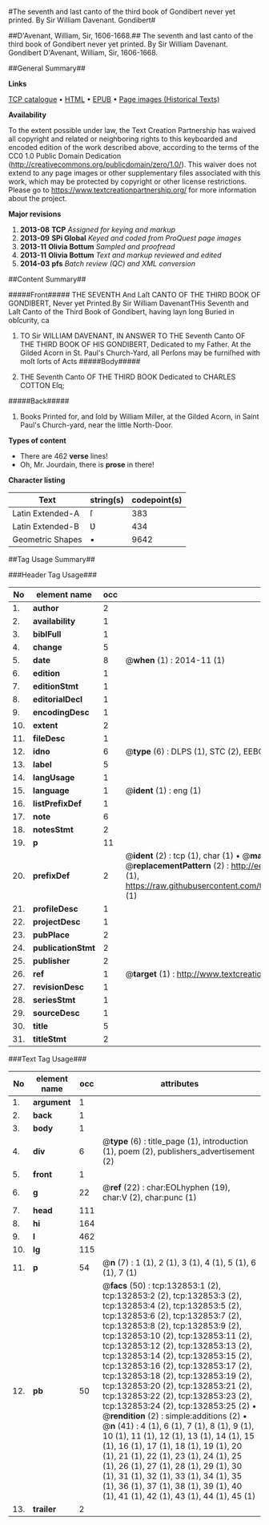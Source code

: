 #The seventh and last canto of the third book of Gondibert never yet printed. By Sir William Davenant. Gondibert#

##D'Avenant, William, Sir, 1606-1668.##
The seventh and last canto of the third book of Gondibert never yet printed. By Sir William Davenant.
Gondibert
D'Avenant, William, Sir, 1606-1668.

##General Summary##

**Links**

[TCP catalogue](http://www.ota.ox.ac.uk/tcp/)  • 
[HTML](http://tei.it.ox.ac.uk/tcp/Texts-HTML/free/A81/A81971.html)  • 
[EPUB](http://tei.it.ox.ac.uk/tcp/Texts-EPUB/free/A81/A81971.epub) • 
[Page images (Historical Texts)](https://historicaltexts.jisc.ac.uk/eebo-99900061e)

**Availability**

To the extent possible under law, the Text Creation Partnership has waived all copyright and related or neighboring rights to this keyboarded and encoded edition of the work described above, according to the terms of the CC0 1.0 Public Domain Dedication (http://creativecommons.org/publicdomain/zero/1.0/). This waiver does not extend to any page images or other supplementary files associated with this work, which may be protected by copyright or other license restrictions. Please go to https://www.textcreationpartnership.org/ for more information about the project.

**Major revisions**

1. __2013-08__ __TCP__ *Assigned for keying and markup*
1. __2013-09__ __SPi Global__ *Keyed and coded from ProQuest page images*
1. __2013-11__ __Olivia Bottum__ *Sampled and proofread*
1. __2013-11__ __Olivia Bottum__ *Text and markup reviewed and edited*
1. __2014-03__ __pfs__ *Batch review (QC) and XML conversion*

##Content Summary##

#####Front#####
THE SEVENTH And Laſt CANTO OF THE THIRD BOOK OF GONDIBERT, Never yet Printed.By Sir William DavenantTHis Seventh and Laſt Canto of the Third Book of Gondibert, having layn long Buried in obſcurity, ca
1. TO Sir WILLIAM DAVENANT, IN ANSWER TO THE Seventh Canto OF THE THIRD BOOK OF HIS GONDIBERT, Dedicated to my Father.
At the Gilded Acorn in St. Paul's Church-Yard, all Perſons may be furniſhed with moſt ſorts of Acts 
#####Body#####

1. THE Seventh Canto OF THE THIRD BOOK Dedicated to CHARLES COTTON Eſq;

#####Back#####

1. Books Printed for, and ſold by William Miller, at the Gilded Acorn, in Saint Paul's Church-yard, near the little North-Door.

**Types of content**

  * There are 462 **verse** lines!
  * Oh, Mr. Jourdain, there is **prose** in there!

**Character listing**


|Text|string(s)|codepoint(s)|
|---|---|---|
|Latin Extended-A|ſ|383|
|Latin Extended-B|Ʋ|434|
|Geometric Shapes|▪|9642|

##Tag Usage Summary##

###Header Tag Usage###

|No|element name|occ|attributes|
|---|---|---|---|
|1.|__author__|2||
|2.|__availability__|1||
|3.|__biblFull__|1||
|4.|__change__|5||
|5.|__date__|8| @__when__ (1) : 2014-11 (1)|
|6.|__edition__|1||
|7.|__editionStmt__|1||
|8.|__editorialDecl__|1||
|9.|__encodingDesc__|1||
|10.|__extent__|2||
|11.|__fileDesc__|1||
|12.|__idno__|6| @__type__ (6) : DLPS (1), STC (2), EEBO-CITATION (1), PROQUEST (1), VID (1)|
|13.|__label__|5||
|14.|__langUsage__|1||
|15.|__language__|1| @__ident__ (1) : eng (1)|
|16.|__listPrefixDef__|1||
|17.|__note__|6||
|18.|__notesStmt__|2||
|19.|__p__|11||
|20.|__prefixDef__|2| @__ident__ (2) : tcp (1), char (1)  •  @__matchPattern__ (2) : ([0-9\-]+):([0-9IVX]+) (1), (.+) (1)  •  @__replacementPattern__ (2) : http://eebo.chadwyck.com/downloadtiff?vid=$1&page=$2 (1), https://raw.githubusercontent.com/textcreationpartnership/Texts/master/tcpchars.xml#$1 (1)|
|21.|__profileDesc__|1||
|22.|__projectDesc__|1||
|23.|__pubPlace__|2||
|24.|__publicationStmt__|2||
|25.|__publisher__|2||
|26.|__ref__|1| @__target__ (1) : http://www.textcreationpartnership.org/docs/. (1)|
|27.|__revisionDesc__|1||
|28.|__seriesStmt__|1||
|29.|__sourceDesc__|1||
|30.|__title__|5||
|31.|__titleStmt__|2||


###Text Tag Usage###

|No|element name|occ|attributes|
|---|---|---|---|
|1.|__argument__|1||
|2.|__back__|1||
|3.|__body__|1||
|4.|__div__|6| @__type__ (6) : title_page (1), introduction (1), poem (2), publishers_advertisement (2)|
|5.|__front__|1||
|6.|__g__|22| @__ref__ (22) : char:EOLhyphen (19), char:V (2), char:punc (1)|
|7.|__head__|111||
|8.|__hi__|164||
|9.|__l__|462||
|10.|__lg__|115||
|11.|__p__|54| @__n__ (7) : 1 (1), 2 (1), 3 (1), 4 (1), 5 (1), 6 (1), 7 (1)|
|12.|__pb__|50| @__facs__ (50) : tcp:132853:1 (2), tcp:132853:2 (2), tcp:132853:3 (2), tcp:132853:4 (2), tcp:132853:5 (2), tcp:132853:6 (2), tcp:132853:7 (2), tcp:132853:8 (2), tcp:132853:9 (2), tcp:132853:10 (2), tcp:132853:11 (2), tcp:132853:12 (2), tcp:132853:13 (2), tcp:132853:14 (2), tcp:132853:15 (2), tcp:132853:16 (2), tcp:132853:17 (2), tcp:132853:18 (2), tcp:132853:19 (2), tcp:132853:20 (2), tcp:132853:21 (2), tcp:132853:22 (2), tcp:132853:23 (2), tcp:132853:24 (2), tcp:132853:25 (2)  •  @__rendition__ (2) : simple:additions (2)  •  @__n__ (41) : 4 (1), 6 (1), 7 (1), 8 (1), 9 (1), 10 (1), 11 (1), 12 (1), 13 (1), 14 (1), 15 (1), 16 (1), 17 (1), 18 (1), 19 (1), 20 (1), 21 (1), 22 (1), 23 (1), 24 (1), 25 (1), 26 (1), 27 (1), 28 (1), 29 (1), 30 (1), 31 (1), 32 (1), 33 (1), 34 (1), 35 (1), 36 (1), 37 (1), 38 (1), 39 (1), 40 (1), 41 (1), 42 (1), 43 (1), 44 (1), 45 (1)|
|13.|__trailer__|2||

